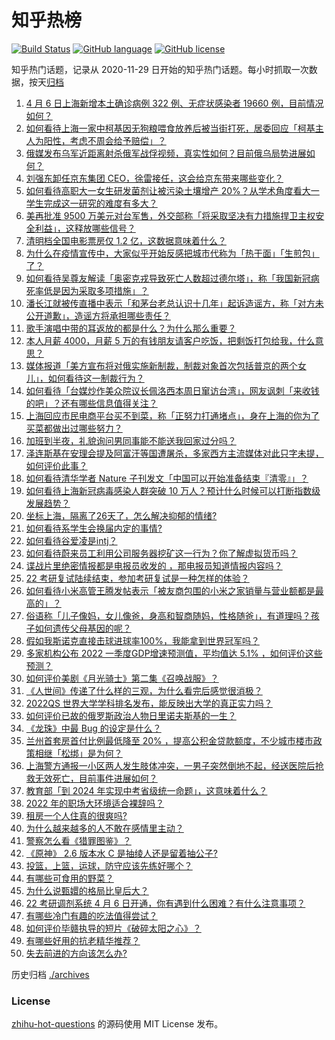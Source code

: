 # 知乎热榜
[![Build Status](https://github.com/ToWeLong/zhihu-hot-questions/workflows/CI/badge.svg)](https://github.com/ToWeLong/zhihu-hot-questions/actions)
[![GitHub language](https://img.shields.io/badge/language-golang-orange.svg)](https://golang.org/)
[![GitHub license](https://img.shields.io/github/license/ToWeLong/zhihu-hot-questions)](https://github.com/ToWeLong/zhihu-hot-questions/blob/main/LICENSE)

知乎热门话题，记录从 2020-11-29 日开始的知乎热门话题。每小时抓取一次数据，按天[归档](./archives)

<!-- BEGIN -->

1. [4 月 6 日上海新增本土确诊病例 322 例、无症状感染者 19660 例，目前情况如何？](https://www.zhihu.com/question/526450322)
1. [如何看待上海一家中柯基因无狗粮喂食放养后被当街打死，居委回应「柯基主人为阳性，考虑不周会给予赔偿」？](https://www.zhihu.com/question/526382622)
1. [俄媒发布乌军近距离射杀俄军战俘视频，真实性如何？目前俄乌局势进展如何？](https://www.zhihu.com/question/526337613)
1. [刘强东卸任京东集团 CEO，徐雷接任，这会给京东带来哪些变化？](https://www.zhihu.com/question/526451924)
1. [如何看待高职大一女生研发菌剂让被污染土壤增产 20%？从学术角度看大一学生完成这一研究的难度有多大？](https://www.zhihu.com/question/526309745)
1. [美再批准 9500 万美元对台军售，外交部称「将采取坚决有力措施捍卫主权安全利益」，这释放哪些信号？](https://www.zhihu.com/question/526340613)
1. [清明档全国电影票房仅 1.2 亿，这数据意味着什么？](https://www.zhihu.com/question/526270689)
1. [为什么在疫情宣传中，大家似乎开始反感把城市代称为「热干面」「生煎包」了？](https://www.zhihu.com/question/526289471)
1. [如何看待吴尊友解读「奥密克戎导致死亡人数超过德尔塔」，称「我国新冠病死率低是因为采取多项措施」？](https://www.zhihu.com/question/526376475)
1. [潘长江就被传直播中表示「和茅台老总认识十几年」起诉造谣方，称「对方未公开道歉」，造谣方将承担哪些责任？](https://www.zhihu.com/question/526327855)
1. [歌手演唱中带的耳返放的都是什么？为什么那么重要？](https://www.zhihu.com/question/22696366)
1. [本人月薪 4000，月薪 5 万的有钱朋友请客户吃饭，把剩饭打包给我，什么意思？](https://www.zhihu.com/question/519940078)
1. [媒体报道「美方宣布将对俄实施新制裁，制裁对象首次包括普京的两个女儿」，如何看待这一制裁行为？](https://www.zhihu.com/question/526451445)
1. [如何看待「台媒炒作美众院议长佩洛西本周日窜访台湾」，网友讽刺「来收钱的吧」？还有哪些信息值得关注？](https://www.zhihu.com/question/526472935)
1. [上海回应市民电商平台买不到菜，称「正努力打通堵点」，身在上海的你为了买菜都做出过哪些努力？](https://www.zhihu.com/question/526374692)
1. [加班到半夜，礼貌询问男同事能不能送我回家过分吗？](https://www.zhihu.com/question/525735354)
1. [泽连斯基在安理会提及阿富汗等国遭屠杀，多家西方主流媒体对此只字未提，如何评价此事？](https://www.zhihu.com/question/526377304)
1. [如何看待清华学者 Nature 子刊发文「中国可以开始准备结束『清零』」？](https://www.zhihu.com/question/526461660)
1. [如何看待上海新冠病毒感染人群突破 10 万人？预计什么时候可以打断指数级发展趋势？](https://www.zhihu.com/question/526454948)
1. [坐标上海，隔离了26天了，怎么解决抑郁的情绪?](https://www.zhihu.com/question/524334366)
1. [如何看待系学生会换届内定的事情?](https://www.zhihu.com/question/526304937)
1. [如何看待谷爱凌是intj？](https://www.zhihu.com/question/525865971)
1. [如何看待蔚来员工利用公司服务器挖矿这一行为？你了解虚拟货币吗？](https://www.zhihu.com/question/526474649)
1. [谍战片里绝密情报都是电报员收发的 ，那电报员知道情报内容吗？](https://www.zhihu.com/question/327383739)
1. [22 考研复试陆续结束，参加考研复试是一种怎样的体验？](https://www.zhihu.com/question/526272509)
1. [如何看待小米高管王腾发帖表示「被友商包围的小米之家销量与营业额都是最高的」？](https://www.zhihu.com/question/525967454)
1. [俗语称「儿子像妈，女儿像爸，身高和智商随妈，性格随爸」，有道理吗？孩子如何遗传父母基因的呢？](https://www.zhihu.com/question/523981152)
1. [假如我斯诺克直接击球进球率100%，我能拿到世界冠军吗？](https://www.zhihu.com/question/477455657)
1. [多家机构公布 2022 一季度GDP增速预测值，平均值达 5.1% ，如何评价这些预测？](https://www.zhihu.com/question/526277336)
1. [如何评价美剧《月光骑士》第二集《召唤战服》？](https://www.zhihu.com/question/526324347)
1. [《人世间》传递了什么样的三观，为什么看完后感觉很消极？](https://www.zhihu.com/question/518439824)
1. [2022QS 世界大学学科排名发布，能反映出大学的真正实力吗？](https://www.zhihu.com/question/526342766)
1. [如何评价已故的俄罗斯政治人物日里诺夫斯基的一生？](https://www.zhihu.com/question/526358719)
1. [《龙珠》中最 Bug 的设定是什么？](https://www.zhihu.com/question/28140212)
1. [兰州首套房首付比例最低降至 20% ，提高公积金贷款额度，不少城市楼市政策相继「松绑」是为何？](https://www.zhihu.com/question/526208559)
1. [上海警方通报一小区两人发生肢体冲突，一男子突然倒地不起，经送医院后抢救无效死亡，目前事件进展如何？](https://www.zhihu.com/question/526357311)
1. [教育部「到 2024 年实现中考省级统一命题」，这意味着什么？](https://www.zhihu.com/question/526349325)
1. [2022 年的职场大环境适合裸辞吗？](https://www.zhihu.com/question/526269250)
1. [租房一个人住真的很爽吗?](https://www.zhihu.com/question/438872326)
1. [为什么越来越多的人不敢在感情里主动？](https://www.zhihu.com/question/526302870)
1. [警察怎么看《猎罪图鉴》？](https://www.zhihu.com/question/523919693)
1. [《原神》 2.6 版本水 C 是抽绫人还是留着抽公子?](https://www.zhihu.com/question/523902500)
1. [投篮，上篮，运球，防守应该先练好哪个？](https://www.zhihu.com/question/303519001)
1. [有哪些可食用的野菜？](https://www.zhihu.com/question/24260689)
1. [为什么说甄嬛的格局比皇后大？](https://www.zhihu.com/question/521558771)
1. [22 考研调剂系统 4 月 6 日开通，你有遇到什么困难？有什么注意事项？](https://www.zhihu.com/question/526274788)
1. [有哪些冷门有趣的吃法值得尝试？](https://www.zhihu.com/question/526316494)
1. [如何评价毕赣执导的短片《破碎太阳之心》？](https://www.zhihu.com/question/526403405)
1. [有哪些好用的抗老精华推荐？](https://www.zhihu.com/question/382411403)
1. [失去前进的方向该怎么办?](https://www.zhihu.com/question/526459352)

<!-- END -->

历史归档 [./archives](./archives)


### License
[zhihu-hot-questions](https://github.com/towelong/zhihu-hot-questions) 的源码使用 MIT License 发布。